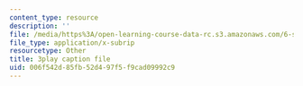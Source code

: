 ```yaml
---
content_type: resource
description: ''
file: /media/https%3A/open-learning-course-data-rc.s3.amazonaws.com/6-s897-machine-learning-for-healthcare-spring-2019/006f542d85fb52d497f5f9cad09992c9_Td01vFP3uJo.vtt
file_type: application/x-subrip
resourcetype: Other
title: 3play caption file
uid: 006f542d-85fb-52d4-97f5-f9cad09992c9
---
```

